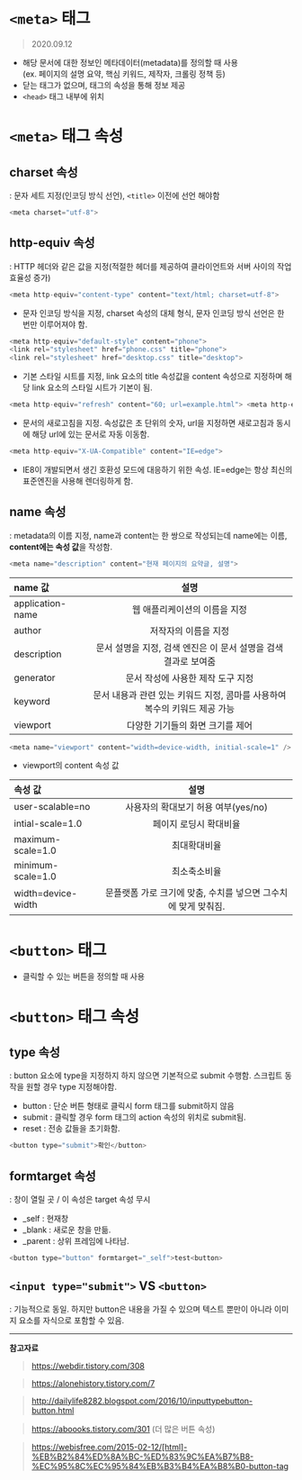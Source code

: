 # ```<meta>``` 태그
> 2020.09.12

* 해당 문서에 대한 정보인 메타데이터(metadata)를 정의할 때 사용  
(ex. 페이지의 설명 요약, 핵심 키워드, 제작자, 크롤링 정책 등)
* 닫는 태그가 없으며, 태그의 속성을 통해 정보 제공
* ```<head>``` 태그 내부에 위치

# ```<meta>``` 태그 속성

## **charset** 속성 
: 문자 세트 지정(인코딩 방식 선언), ```<title>``` 이전에 선언 해야함

```javascript
<meta charset="utf-8">
```

## **http-equiv** 속성 
: HTTP 헤더와 같은 값을 지정(적절한 헤더를 제공하여 클라이언트와 서버 사이의 작업 효율성 증가)

```javascript
<meta http-equiv="content-type" content="text/html; charset=utf-8">
```
* 문자 인코딩 방식을 지정, charset 속성의 대체 형식, 문자 인코딩 방식 선언은 한 번만 이루어져야 함.

```javascript
<meta http-equiv="default-style" content="phone"> 
<link rel="stylesheet" href="phone.css" title="phone"> 
<link rel="stylesheet" href="desktop.css" title="desktop">
```
* 기본 스타일 시트를 지정, link 요소의 title 속성값을 content 속성으로 지정하며 해당 link 요소의 스타일 시트가 기본이 됨.

```javascript
<meta http-equiv="refresh" content="60; url=example.html"> <meta http-equiv="refresh" content="60">
```
* 문서의 새로고침을 지정. 속성값은 초 단위의 숫자, url을 지정하면 새로고침과 동시에 해당 url에 있는 문서로 자동 이동함.

```javascript
<meta http-equiv="X-UA-Compatible" content="IE=edge">
```
* IE8이 개발되면서 생긴 호환성 모드에 대응하기 위한 속성. IE=edge는 항상 최신의 표준엔진을 사용해 렌더링하게 함. 

## **name** 속성
: metadata의 이름 지정, name과 content는 한 쌍으로 작성되는데 name에는 이름, **content에는 속성 값**을 작성함.

```javascript
<meta name="description" content="현재 페이지의 요약글, 설명">
```

| name 값 | 설명 |
| :--- | :---: |
| application-name | 웹 애플리케이션의 이름을 지정 |
| author | 저작자의 이름을 지정 |
| description | 문서 설명을 지정, 검색 엔진은 이 문서 설명을 검색 결과로 보여줌 |
| generator | 문서 작성에 사용한 제작 도구 지정 |
| keyword | 문서 내용과 관련 있는 키워드 지정, 콤마를 사용하여 복수의 키워드 제공 가능 |
| viewport | 다양한 기기들의 화면 크기를 제어 |

```javascript
<meta name="viewport" content="width=device-width, initial-scale=1" />
```
* viewport의 content 속성 값

| 속성 값 | 설명 |
| :--- | :---: |
| user-scalable=no | 사용자의 확대보기 허용 여부(yes/no) |
| intial-scale=1.0 | 페이지 로딩시 확대비율 |
| maximum-scale=1.0 | 최대확대비율 |
| minimum-scale=1.0 | 최소축소비율 |
| width=device-width | 문플랫폼 가로 크기에 맞춤, 수치를 넣으면 그수치에 맞게 맞춰짐. |


# ```<button>``` 태그
* 클릭할 수 있는 버튼을 정의할 때 사용

# ```<button>``` 태그 속성

## **type** 속성
: button 요소에 type을 지정하지 하지 않으면 기본적으로 submit 수행함. 스크립트 동작을 원할 경우 type 지정해야함.

* button : 단순 버튼 형태로 클릭시 form 태그를 submit하지 않음
* submit : 클릭할 경우 form 태그의 action 속성의 위치로 submit됨. 
* reset : 전송 값들을 초기화함. 

```javascript
<button type="submit">확인</button>
```

## **formtarget** 속성
: 창이 열릴 곳 / 이 속성은 target 속성 무시

* _self : 현재창
* _blank : 새로운 창을 만듦.
* _parent : 상위 프레임에 나타남.

```javascript
<button type="button" formtarget="_self">test<button>
```
## ```<input type="submit">``` VS ```<button>```

: 기능적으로 동일. 하지만 button은 내용을 가질 수 있으며 텍스트 뿐만이 아니라 이미지 요소를 자식으로 포함할 수 있음.


---

**참고자료**
> https://webdir.tistory.com/308

> https://alonehistory.tistory.com/7

> http://dailylife8282.blogspot.com/2016/10/inputtypebutton-button.html

> https://aboooks.tistory.com/301
(더 많은 버튼 속성)

> https://webisfree.com/2015-02-12/[html]-%EB%B2%84%ED%8A%BC-%ED%83%9C%EA%B7%B8-%EC%95%8C%EC%95%84%EB%B3%B4%EA%B8%B0-button-tag



